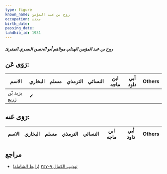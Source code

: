 ```yaml
---
type: figure
known_name: روح بن عبد المؤمن
occupation: محدث
birth_date:
passing_date:
tahdhib_id: 1931
---
```

##### روح بن عبد المؤمن الهذلي مولاهم أبو الحسن البصري المقرئ

## رَوَى عَن:
| الاسم         | البخاري | مسلم | الترمذي | النسائي | ابن ماجه | أبي داود | Others |
| ------------- | ------- | ---- | ------- | ------- | -------- | -------- | ------ |
| يزيد بْن زريع | ✔       |      |         |         |          |          |        |
## رَوَى عَنه:
| الاسم | البخاري | مسلم | الترمذي | النسائي | ابن ماجه | أبي داود | Others |
| ----- | ------- | ---- | ------- | ------- | -------- | -------- | ------ |
## مراجع
- [تهذيب الكمال ٩-٢٤٧](obsidian://open?vault=Tahdhib-al-Kamal&file=Figures/١٩٣١-روح%20بن%20عبد%20المؤمن%20الهذلي%20مولاهم%20أبو%20الحسن%20البصري%20المقرئ) ([رابط الشاملة](https://shamela.ws/book/3722/4487))